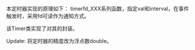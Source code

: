 本定时器实现的原理如下： timerfd_XXX系列函数，指定val和interval，在事件触发时，采用fd可读作为通知方式。

该Timer类实现了对其的封装。

Update: 将定时器的精度改为浮点数double。                  
